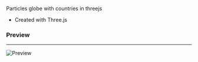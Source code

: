 
Particles globe with countries in threejs

- Created with Three.js

### Preview
---
![Preview](https:/github.com/lucatosc/global_3D/previews/preview.png?raw=true "Home preview 1")


